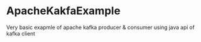 # ApacheKakfaExample
Very basic exapmle of apache kafka producer &amp; consumer using java api of kafka client
